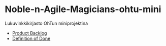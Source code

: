 # Noble-n-Agile-Magicians-ohtu-mini
Lukuvinkkikirjasto OhTun miniprojektina

* [Product Backlog]()
* [Definition of Done]()
